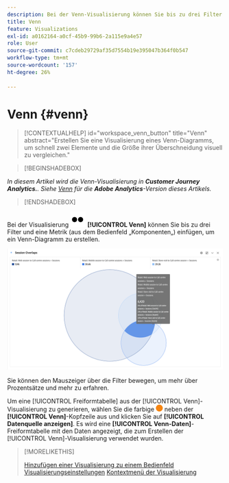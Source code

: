 ```yaml
---
description: Bei der Venn-Visualisierung können Sie bis zu drei Filter (aus Komponenten) und eine Metrik durch Drag-and-Drop einfügen, um ein Venn-Diagramm zu erstellen.
title: Venn
feature: Visualizations
exl-id: a0162164-a0cf-45b9-99b6-2a115e9a4e57
role: User
source-git-commit: c7cdeb29729af35d7554b19e395047b364f0b547
workflow-type: tm+mt
source-wordcount: '157'
ht-degree: 26%

---
```


# Venn {#venn}

<!-- markdownlint-disable MD034 -->

>[!CONTEXTUALHELP]
>id="workspace_venn_button"
>title="Venn"
>abstract="Erstellen Sie eine Visualisierung eines Venn-Diagramms, um schnell zwei Elemente und die Größe ihrer Überschneidung visuell zu vergleichen."

<!-- markdownlint-enable MD034 -->


>[!BEGINSHADEBOX]

*In diesem Artikel wird die Venn-Visualisierung in **Customer Journey Analytics.**. Siehe [Venn](https://experienceleague.adobe.com/en/docs/analytics/analyze/analysis-workspace/visualizations/venn) für die **Adobe Analytics**-Version dieses Artikels.*

>[!ENDSHADEBOX]


Bei der Visualisierung ![Typ](/help/assets/icons/TwoDots.svg) **[!UICONTROL Venn]** können Sie bis zu drei Filter und eine Metrik (aus dem Bedienfeld „Komponenten„) einfügen, um ein Venn-Diagramm zu erstellen.

![Venn-Visualisierung mit drei Filtern.](assets/venn.png)

Sie können den Mauszeiger über die Filter bewegen, um mehr über Prozentsätze und mehr zu erfahren.

Um eine [!UICONTROL Freiformtabelle] aus der [!UICONTROL Venn]-Visualisierung zu generieren, wählen Sie die farbige ![StatusOrange](/help/assets/icons/StatusOrange.svg) neben der **[!UICONTROL Venn]**-Kopfzeile aus und klicken Sie auf **[!UICONTROL Datenquelle anzeigen]**. Es wird eine **[!UICONTROL Venn-Daten]**-Freiformtabelle mit den Daten angezeigt, die zum Erstellen der [!UICONTROL Venn]-Visualisierung verwendet wurden.

<!--
To normalize the Venn diagram (take the size out of it), go select ![Setting](/help/assets/icons/Setting.svg) and select **[!UICONTROL Normalization]**.

![Visualization Settings option for Visualization type: Venn diagram.](assets/normalization.png)

-->

>[!MORELIKETHIS]
>
>[Hinzufügen einer Visualisierung zu einem Bedienfeld](/help/analysis-workspace/visualizations/freeform-analysis-visualizations.md#add-visualizations-to-a-panel)
>[Visualisierungseinstellungen](/help/analysis-workspace/visualizations/freeform-analysis-visualizations.md#settings)
>[Kontextmenü der Visualisierung](/help/analysis-workspace/visualizations/freeform-analysis-visualizations.md#context-menu)
>

